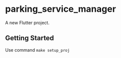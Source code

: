 # parking_service_manager

A new Flutter project.

## Getting Started

Use command ```make setup_proj```